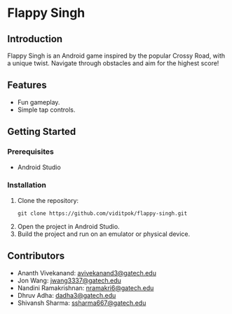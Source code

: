 # Flappy Singh

## Introduction
Flappy Singh is an Android game inspired by the popular Crossy Road, with a unique twist. Navigate through obstacles and aim for the highest score!

## Features
- Fun gameplay.
- Simple tap controls.

## Getting Started
### Prerequisites
- Android Studio

### Installation
1. Clone the repository:
   ```
   git clone https://github.com/viditpok/flappy-singh.git
   ```
2. Open the project in Android Studio.
3. Build the project and run on an emulator or physical device.

## Contributors
- Ananth Vivekanand: avivekanand3@gatech.edu
- Jon Wang: jwang3337@gatech.edu
- Nandini Ramakrishnan: nramakri6@gatech.edu
- Dhruv Adha: dadha3@gatech.edu
- Shivansh Sharma: ssharma667@gatech.edu
